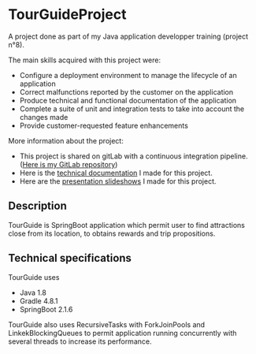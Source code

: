 # TourGuideProject

A project done as part of my Java application developper training (project n°8).

The main skills acquired with this project were:

* Configure a deployment environment to manage the lifecycle of an application
* Correct malfunctions reported by the customer on the application
* Produce technical and functional documentation of the application
* Complete a suite of unit and integration tests to take into account the changes made
* Provide customer-requested feature enhancements

More information about the project:

* This project is shared on gitLab with a continuous integration pipeline. ([Here is my GitLab repository](https://gitlab.com/JCabrol/tourguideproject))
* Here is the [technical documentation](https://github.com/JCabrol/TourGuide/blob/develop/Cabrol_Justine_2_documentation_052022.pdf) I made for this project.
* Here are the [presentation slideshows](https://github.com/JCabrol/TourGuide/blob/develop/Cabrol_Justine_5_presentation_052022.pdf) I made for this project.


## Description

TourGuide is SpringBoot application which permit user to find attractions close from its location, to obtains rewards and trip propositions.

## Technical specifications

TourGuide uses
* Java 1.8
* Gradle 4.8.1
* SpringBoot 2.1.6

TourGuide also uses RecursiveTasks with ForkJoinPools and LinkekBlockingQueues to permit application running concurrently with several threads to increase its performance.

